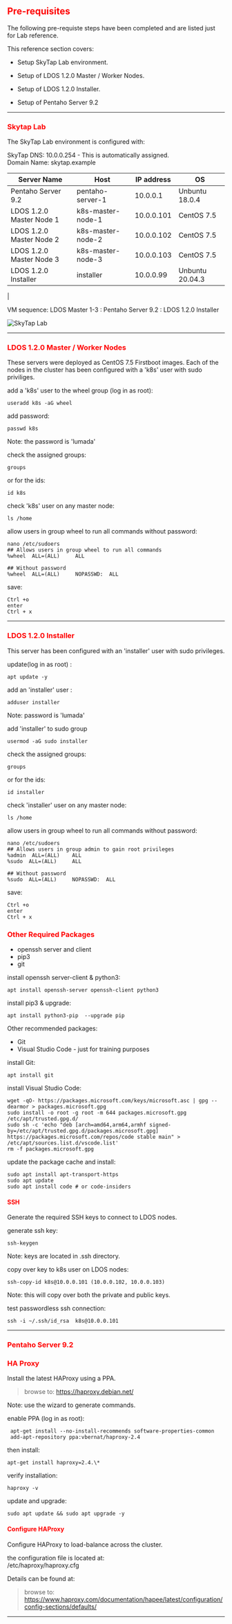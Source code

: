 ## <font color='red'>Pre-requisites</font>
The following pre-requiste steps have been completed and are listed just for Lab reference. 

This reference section covers:
  * Setup SkyTap Lab environment. 
     
  * Setup of LDOS 1.2.0 Master / Worker Nodes.  
  * Setup of LDOS 1.2.0 Installer.
  * Setup of Pentaho Server 9.2


---


### <font color='red'>Skytap Lab</font>
The SkyTap Lab environment is configured with: 

SkyTap DNS: 10.0.0.254 - This is automatically assigned.  
Domain Name: skytap.example  

| Server Name               | Host              |  IP address | OS               |
| ------------------------- | ------------------| ----------- | ---------------- |
| Pentaho Server 9.2        | pentaho-server-1  | 10.0.0.1    | Unbuntu 18.0.4   |
| LDOS 1.2.0 Master Node 1  | k8s-master-node-1 | 10.0.0.101  | CentOS 7.5       |    
| LDOS 1.2.0 Master Node 2  | k8s-master-node-2 | 10.0.0.102  | CentOS 7.5       |
| LDOS 1.2.0 Master Node 3  | k8s-master-node-3 | 10.0.0.103  | CentOS 7.5       |
| LDOS 1.2.0 Installer      | installer         | 10.0.0.99   | Unbuntu 20.04.3  | 
|


VM sequence: LDOS Master 1-3 : Pentaho Server 9.2 : LDOS 1.2.0 Installer   


![SkyTap Lab](../assets/skytap_lab.png)


---


### <font color='red'>LDOS 1.2.0 Master / Worker Nodes</font>
These servers were deployed as CentOS 7.5 Firstboot images.
Each of the nodes in the cluster has been configured with a 'k8s' user with sudo priviliges.

add a 'k8s' user to the wheel group (log in as root):
```
useradd k8s -aG wheel
```
add password:
```
passwd k8s
```
Note: the password is 'lumada'  

check the assigned groups:
```
groups
```
or for the ids:
```
id k8s
```
check 'k8s' user on any master node:
```
ls /home
```
allow users in group wheel to run all commands without password:
```
nano /etc/sudoers
## Allows users in group wheel to run all commands
%wheel  ALL=(ALL)     ALL

## Without password
%wheel  ALL=(ALL)     NOPASSWD:  ALL
```
save:
```
Ctrl +o
enter
Ctrl + x
```

---


### <font color='red'>LDOS 1.2.0 Installer</font>
This server has been configured with an 'installer' user with sudo privileges.  

update(log in as root) :
```
apt update -y
```
add an 'installer' user :
```
adduser installer
```
Note: password is 'lumada'  

add 'installer' to sudo group
```
usermod -aG sudo installer
```
check the assigned groups:
```
groups
```
or for the ids:
```
id installer
```
check 'installer' user on any master node:
```
ls /home
```
allow users in group wheel to run all commands without password:
```
nano /etc/sudoers
## Allows users in group admin to gain root privileges
%admin  ALL=(ALL)    ALL
%sudo  ALL=(ALL)     ALL  

## Without password
%sudo  ALL=(ALL)     NOPASSWD:  ALL
```
save:
```
Ctrl +o
enter
Ctrl + x
```

### <font color='red'>Other Required Packages</font>

* openssh server and client
* pip3
* git


install openssh server-client & python3:
```
apt install openssh-server openssh-client python3
```
install pip3 & upgrade:
```
apt install python3-pip  --upgrade pip
```

Other recommended packages:
* Git
* Visual Studio Code - just for training purposes

install Git:
```
apt install git
```
install Visual Studio Code:
```
wget -qO- https://packages.microsoft.com/keys/microsoft.asc | gpg --dearmor > packages.microsoft.gpg
sudo install -o root -g root -m 644 packages.microsoft.gpg /etc/apt/trusted.gpg.d/
sudo sh -c 'echo "deb [arch=amd64,arm64,armhf signed-by=/etc/apt/trusted.gpg.d/packages.microsoft.gpg] https://packages.microsoft.com/repos/code stable main" > /etc/apt/sources.list.d/vscode.list'
rm -f packages.microsoft.gpg
```
update the package cache and install:
```
sudo apt install apt-transport-https
sudo apt update
sudo apt install code # or code-insiders
```


#### <font color='red'>SSH</font>
Generate the required SSH keys to connect to LDOS nodes.

generate ssh key:
```
ssh-keygen
```
Note: keys are located in .ssh directory.

copy over key to k8s user on LDOS nodes:
```
ssh-copy-id k8s@10.0.0.101 (10.0.0.102, 10.0.0.103)
```
Note: this will copy over both the private and public keys.


test passwordless ssh connection:
```
ssh -i ~/.ssh/id_rsa  k8s@10.0.0.101
```


---


### <font color='red'>Pentaho Server 9.2</font>


### <font color='red'>HA Proxy</font>
Install the latest HAProxy using a PPA.

  > browse to: https://haproxy.debian.net/

 Note: use the wizard to generate commands.

 enable PPA (log in as root):
```
 apt-get install --no-install-recommends software-properties-common
 add-apt-repository ppa:vbernat/haproxy-2.4
```
then install:
```
apt-get install haproxy=2.4.\*
```
verify installation:
```
haproxy -v
```
update and upgrade:
```
sudo apt update && sudo apt upgrade -y
```

#### <font color='red'>Configure HAProxy</font>
Configure HAProxy to load-balance across the cluster.

the configuration file is located at:  
/etc/haproxy/haproxy.cfg

Details can be found at: 
  > browse to: https://www.haproxy.com/documentation/hapee/latest/configuration/config-sections/defaults/




---